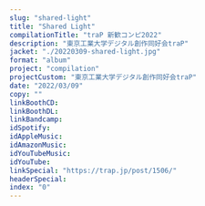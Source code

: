 ```yaml
---
slug: "shared-light"
title: "Shared Light"
compilationTitle: "traP 新歓コンピ2022"
description: "東京工業大学デジタル創作同好会traP"
jacket: "./20220309-shared-light.jpg"
format: "album"
project: "compilation"
projectCustom: "東京工業大学デジタル創作同好会traP"
date: "2022/03/09"
copy: ""
linkBoothCD:
linkBoothDL:
linkBandcamp:
idSpotify:
idAppleMusic:
idAmazonMusic:
idYouTubeMusic:
idYouTube:
linkSpecial: "https://trap.jp/post/1506/"
headerSpecial:
index: "0"
---
```

